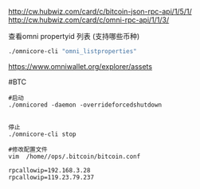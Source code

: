 
http://cw.hubwiz.com/card/c/bitcoin-json-rpc-api/1/5/1/
http://cw.hubwiz.com/card/c/omni-rpc-api/1/1/3/

查看omni propertyid 列表 (支持哪些币种)

```sh
./omnicore-cli "omni_listproperties" 
```

<https://www.omniwallet.org/explorer/assets>


#BTC
```shell
#启动
./omnicored -daemon -overrideforcedshutdown


停止
./omnicore-cli stop

#修改配置文件
vim  /home//ops/.bitcoin/bitcoin.conf

rpcallowip=192.168.3.28
rpcallowip=119.23.79.237
```










